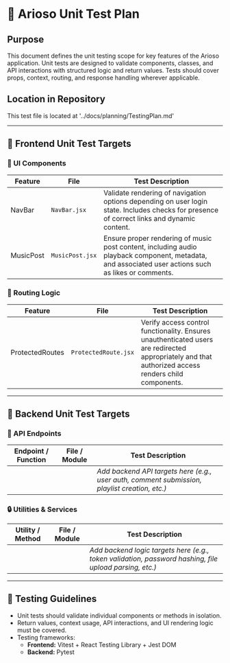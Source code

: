 # 🧪 Arioso Unit Test Plan

## Purpose  
This document defines the unit testing scope for key features of the Arioso application. Unit tests are designed to validate components, classes, and API interactions with structured logic and return values. Tests should cover props, context, routing, and response handling wherever applicable.

## Location in Repository  
This test file is located at '../docs/planning/TestingPlan.md'

---

## 🎯 Frontend Unit Test Targets

### 🧩 UI Components

| Feature   | File            | Test Description |
|-----------|------------------|------------------|
| NavBar    | `NavBar.jsx`     | Validate rendering of navigation options depending on user login state. Includes checks for presence of correct links and dynamic content. |
| MusicPost | `MusicPost.jsx`  | Ensure proper rendering of music post content, including audio playback component, metadata, and associated user actions such as likes or comments. |

### 🔐 Routing Logic

| Feature         | File                | Test Description |
|-----------------|---------------------|------------------|
| ProtectedRoutes | `ProtectedRoute.jsx`| Verify access control functionality. Ensures unauthenticated users are redirected appropriately and that authorized access renders child components. |

---

## 🧩 Backend Unit Test Targets

### 📡 API Endpoints

| Endpoint / Function | File / Module       | Test Description |
|---------------------|---------------------|------------------|
|                     |                     | _Add backend API targets here (e.g., user auth, comment submission, playlist creation, etc.)_ |

### 🔒 Utilities & Services

| Utility / Method     | File / Module       | Test Description |
|----------------------|---------------------|------------------|
|                      |                     | _Add backend logic targets here (e.g., token validation, password hashing, file upload parsing, etc.)_ |

---

## 🧩 Testing Guidelines

- Unit tests should validate individual components or methods in isolation.
- Return values, context usage, API interactions, and UI rendering logic must be covered.
- Testing frameworks:
  - **Frontend:** Vitest + React Testing Library + Jest DOM
  - **Backend:** Pytest 


